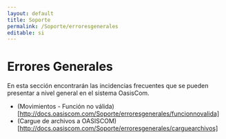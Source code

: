 ```yaml
---
layout: default
title: Soporte
permalink: /Soporte/erroresgenerales
editable: si
---
```

# Errores Generales

En esta sección encontrarán las incidencias frecuentes que se pueden presentar a nivel general en el sistema OasisCom.  

* (Movimientos - Función no válida)[http://docs.oasiscom.com/Soporte/erroresgenerales/funcionnovalida]  
* (Cargue de archivos a OASISCOM)[http://docs.oasiscom.com/Soporte/erroresgenerales/carguearchivos] 
